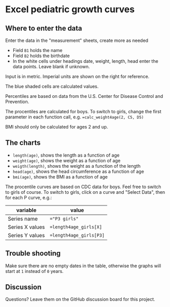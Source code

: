 # Excel pediatric growth curves

## Where to enter the data

Enter the data in the "measurement" sheets, create more as needed
- Field `B1` holds the name
- Field `B2` holds the birthdate
- In the white cells under headings date, weight, length, head enter the data points. Leave blank if unknown.

Input is in metric. Imperial units are shown on the right for reference.

The blue shaded cells are calculated values.

Percentiles are based on data from the U.S. Center for Disease Control and Prevention.

The procentiles are calculated for boys.  To switch to girls, change the first parameter in each function call, e.g.
`=calc_weight4age(2, C5, D5)`

BMI should only be calculated for ages 2 and up.

## The charts

- `length(age)`, shows the length as a function of age
- `weight(age)`, shows the weight as a function of age
- `weigth(length)`, shows the weight as a function of the length
- `head(age)`, shows the head circumference as a function of age
- `bmi(age)`, shows the BMI as a function of age

The procentile curves are based on CDC data for boys.  Feel free to switch to girls of course. To switch to girls, click on a curve and "Select Data", then for each P curve, e.g.:

| variable        | value |
|-----------------|-------|
| Series name     | `="P3 girls"`
| Series X values | `=length4age_girls[X]`
| Series Y values | `=length4age_girls[P3]`

## Trouble shooting

Make sure there are no empty dates in the table, otherwise the graphs will start at `1` instead of `0` years.

## Discussion

Questions? Leave them on the GitHub discussion board for this project.
